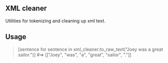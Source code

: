 XML cleaner
-----------

Utilities for tokenizing and cleaning up xml text.

Usage
-----

> [sentence for sentence in xml_cleaner.to_raw_text("Joey was a great sailor.")]
#=> [["Joey", "was", "a", "great", "sailor", "."]]
